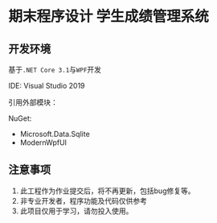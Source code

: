 # 期末程序设计 学生成绩管理系统


## 开发环境

基于`.NET Core 3.1`与`WPF`开发

IDE: Visual Studio 2019

引用外部模块：

NuGet:

- Microsoft.Data.Sqlite
- ModernWpfUI



## 注意事项

1. 此工程作为作业提交后，将不再更新，包括bug修复等。
2. 非专业开发者，程序功能及代码仅供参考
3. 此项目仅用于学习，请勿投入使用。

